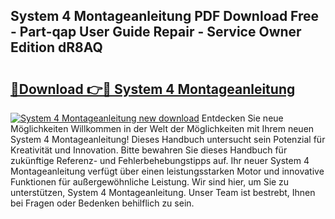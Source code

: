 ## System 4 Montageanleitung PDF Download Free - Part-qap User Guide Repair - Service Owner Edition dR8AQ

# <h2><a href="http://df78egp.blite.top/?on=System+4+Montageanleitung">🔗Download 👉🔴 System 4 Montageanleitung</a></h2>

[![System 4 Montageanleitung new download](https://i.imgur.com/lujVjoI.png)](http://df78egp.blite.top/?on=System+4+Montageanleitung)
Entdecken Sie neue Möglichkeiten Willkommen in der Welt der Möglichkeiten mit Ihrem neuen System 4 Montageanleitung! Dieses Handbuch untersucht sein Potenzial für Kreativität und Innovation. Bitte bewahren Sie dieses Handbuch für zukünftige Referenz- und Fehlerbehebungstipps auf. Ihr neuer System 4 Montageanleitung verfügt über einen leistungsstarken Motor und innovative Funktionen für außergewöhnliche Leistung. Wir sind hier, um Sie zu unterstützen, System 4 Montageanleitung. Unser Team ist bestrebt, Ihnen bei Fragen oder Bedenken behilflich zu sein.
